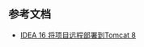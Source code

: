 ## 参考文档

* [IDEA 16 将项目远程部署到Tomcat 8](http://blog.csdn.net/Q_AN1314/article/details/51886257?ref=myread)


